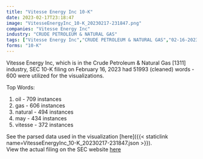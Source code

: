 ```yaml
---
title: "Vitesse Energy Inc 10-K"
date: 2023-02-17T23:18:47
image: "VitesseEnergyInc_10-K_20230217-231847.png"
companies: "Vitesse Energy Inc"
industry: "CRUDE PETROLEUM & NATURAL GAS"
tags: ["Vitesse Energy Inc","CRUDE PETROLEUM & NATURAL GAS","02-16-2023","10-K"]
forms: "10-K"
---
```

Vitesse Energy Inc, which is in the Crude Petroleum & Natural Gas [1311] industry, SEC 10-K filing on February 16, 2023 had 51993 (cleaned) words - 600 were utilized for the visualizations.

Top Words:
1. oil - 709 instances
2. gas - 606 instances
3. natural - 494 instances
4. may - 434 instances
5. vitesse - 372 instances


See the parsed data used in the visualization [here]({{< staticlink name=VitesseEnergyInc_10-K_20230217-231847.json >}}).  
View the actual filing on the SEC website [here](https://www.sec.gov/Archives/edgar/data/1944558/0001944558-23-000024.txt)